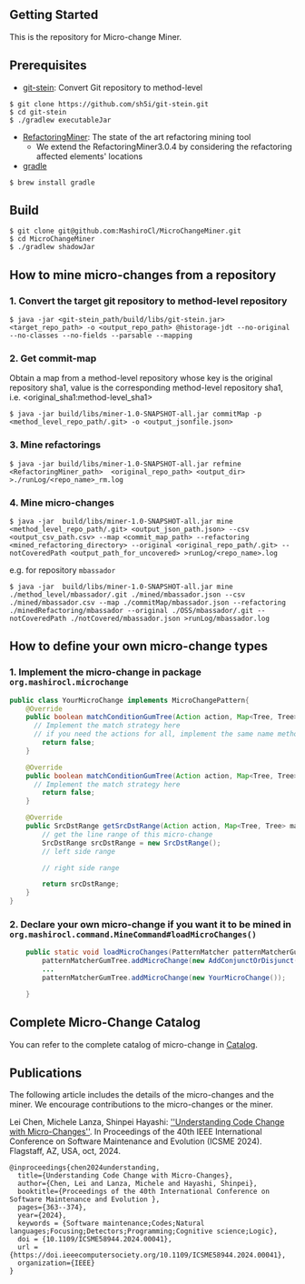 ## Getting Started

This is the repository for Micro-change Miner.

## Prerequisites
* [git-stein](https://github.com/sh5i/git-stein): Convert Git repository to method-level
```shell
$ git clone https://github.com/sh5i/git-stein.git
$ cd git-stein
$ ./gradlew executableJar
```
* [RefactoringMiner](https://github.com/tsantalis/RefactoringMiner): The state of the art refactoring mining tool
  * We extend the RefactoringMiner3.0.4 by considering the refactoring affected elements' locations
* [gradle](https://gradle.org/install/)
```shell
$ brew install gradle
```

## Build
```shell
$ git clone git@github.com:MashiroCl/MicroChangeMiner.git
$ cd MicroChangeMiner
$ ./gradlew shadowJar
```

## How to mine micro-changes from a repository
### 1. Convert the target git repository to method-level repository
```shell
$ java -jar <git-stein_path/build/libs/git-stein.jar> <target_repo_path> -o <output_repo_path> @historage-jdt --no-original --no-classes --no-fields --parsable --mapping 
```

### 2. Get commit-map
Obtain a map from a method-level repository whose key is the original repository sha1, value is the corresponding method-level repository sha1, i.e. <original_sha1:method-level_sha1>
```shell
$ java -jar build/libs/miner-1.0-SNAPSHOT-all.jar commitMap -p <method_level_repo_path/.git> -o <output_jsonfile.json>
```

### 3. Mine refactorings
```shell
$ java -jar build/libs/miner-1.0-SNAPSHOT-all.jar refmine <RefactoringMiner_path>  <original_repo_path> <output_dir> >./runLog/<repo_name>_rm.log
```
### 4. Mine micro-changes
```shell
$ java -jar  build/libs/miner-1.0-SNAPSHOT-all.jar mine <method_level_repo_path/.git> <output_json_path.json> --csv <output_csv_path.csv> --map <commit_map_path> --refactoring <mined_refactoring_directory> --original <original_repo_path/.git> --notCoveredPath <output_path_for_uncovered> >runLog/<repo_name>.log 
```
e.g. for repository `mbassador`
```shell
$ java -jar  build/libs/miner-1.0-SNAPSHOT-all.jar mine ./method_level/mbassador/.git ./mined/mbassador.json --csv ./mined/mbassador.csv --map ./commitMap/mbassador.json --refactoring ./minedRefactoring/mbassador --original ./OSS/mbassador/.git --notCoveredPath ./notCovered/mbassador.json >runLog/mbassador.log
```


## How to define your own micro-change types
### 1. Implement the micro-change in package `org.mashirocl.microchange`
```java
public class YourMicroChange implements MicroChangePattern{
    @Override
    public boolean matchConditionGumTree(Action action, Map<Tree, Tree> mappings) {
      // Implement the match strategy here 
      // if you need the actions for all, implement the same name method below
        return false;
    }

    @Override
    public boolean matchConditionGumTree(Action action, Map<Tree, Tree> mappings, Map<Tree, List<Action>> nodeActions) {
      // Implement the match strategy here
        return false;
    }

    @Override
    public SrcDstRange getSrcDstRange(Action action, Map<Tree, Tree> mappings, Map<Tree, List<Action>> nodeActions, EditScriptStorer editScriptStorer) {
        // get the line range of this micro-change
        SrcDstRange srcDstRange = new SrcDstRange();
        // left side range

        // right side range

        return srcDstRange;
    }
}

```

### 2. Declare your own micro-change if you want it to be mined in `org.mashirocl.command.MineCommand#loadMicroChanges()`
```java
    public static void loadMicroChanges(PatternMatcher patternMatcherGumTree) {
        patternMatcherGumTree.addMicroChange(new AddConjunctOrDisjunct());
        ...
        patternMatcherGumTree.addMicroChange(new YourMicroChange());

    }
```

## Complete Micro-Change Catalog
You can refer to the complete catalog of micro-change in [Catalog](https://github.com/salab/Micro-Change-Catalog/).

## Publications
The following article includes the details of the micro-changes and the miner.
We encourage contributions to the micro-changes or the miner.

Lei Chen, Michele Lanza, Shinpei Hayashi: [''Understanding Code Change with Micro-Changes'']( https://www.arxiv.org/abs/2409.09923). In Proceedings of the 40th IEEE International Conference on Software Maintenance and Evolution (ICSME 2024). Flagstaff, AZ, USA, oct, 2024.
```
@inproceedings{chen2024understanding,
  title={Understanding Code Change with Micro-Changes},
  author={Chen, Lei and Lanza, Michele and Hayashi, Shinpei},
  booktitle={Proceedings of the 40th International Conference on Software Maintenance and Evolution },
  pages={363--374},
  year={2024},
  keywords = {Software maintenance;Codes;Natural languages;Focusing;Detectors;Programming;Cognitive science;Logic},
  doi = {10.1109/ICSME58944.2024.00041},
  url = {https://doi.ieeecomputersociety.org/10.1109/ICSME58944.2024.00041},
  organization={IEEE}
}
```